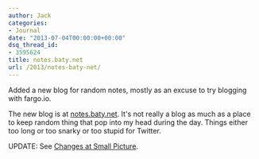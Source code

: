 ```yaml
---
author: Jack
categories:
- Journal
date: "2013-07-04T00:00:00+00:00"
dsq_thread_id:
- 3595624
title: notes.baty.net
url: /2013/notes-baty-net/
---
```


Added a new blog for random notes, mostly as an excuse to try blogging with fargo.io.

The new blog is at [notes.baty.net][1]. It's not really a blog as much as a place to keep random thing that pop into my head during the day. Things either too long or too snarky or too stupid for Twitter.

UPDATE: See [Changes at Small Picture][2].

 [1]: http://notes.baty.net
 [2]: /Posts/2013/07/ChangesatSmallPicture.html